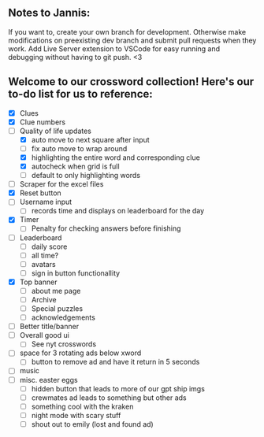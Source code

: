 ## Notes to Jannis:
If you want to, create your own branch for development. Otherwise make modifications on preexisting dev branch and submit pull requests when they work. Add Live Server extension to VSCode for easy running and debugging without having to git push. <3

## Welcome to our crossword collection! Here's our to-do list for us to reference:

- [x] Clues
- [x] Clue numbers
- [ ] Quality of life updates
    - [x] auto move to next square after input
    - [ ] fix auto move to wrap around
    - [x] highlighting the entire word and corresponding clue
    - [x] autocheck when grid is full
    - [ ] default to only highlighting words
- [ ] Scraper for the excel files
- [x] Reset button
- [ ] Username input
    - [ ] records time and displays on leaderboard for the day
- [x] Timer 
    - [ ] Penalty for checking answers before finishing
- [ ] Leaderboard
    - [ ] daily score
    - [ ] all time?
    - [ ] avatars
    - [ ] sign in button functionallity
- [x] Top banner
    - [ ] about me page
    - [ ] Archive
    - [ ] Special puzzles
    - [ ] acknowledgements
- [ ] Better title/banner
- [ ] Overall good ui
    - [ ] See nyt crosswords
- [ ] space for 3 rotating ads below xword
    - [ ] button to remove ad and have it return in 5 seconds
- [ ] music
- [ ] misc. easter eggs
    - [ ] hidden button that leads to more of our gpt ship imgs
    - [ ] crewmates ad leads to something but other ads
    - [ ] something cool with the kraken
    - [ ] night mode with scary stuff
    - [ ] shout out to emily (lost and found ad)
